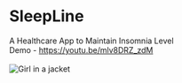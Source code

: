 # SleepLine
A Healthcare App to Maintain Insomnia Level <br/>
Demo - https://youtu.be/mlv8DRZ_zdM 
<br/><br/>
<img src="https://github.com/Meraj6091/SleepLine/blob/meraj/v3/client/assets/poster.png" alt="Girl in a jacket"/>
